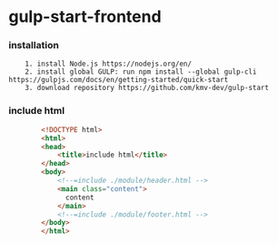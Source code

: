 # gulp-start-frontend
### installation


        1. install Node.js https://nodejs.org/en/
        2. install global GULP: run npm install --global gulp-cli https://gulpjs.com/docs/en/getting-started/quick-start
        3. download repository https://github.com/kmv-dev/gulp-start


### include html

```html
        <!DOCTYPE html>
        <html>
        <head>
            <title>include html</title>
        </head>
        <body>
            <!--=include ./module/header.html -->
            <main class="content">
              content
            </main>
            <!--=include ./module/footer.html -->
        </body>
        </html>
```
